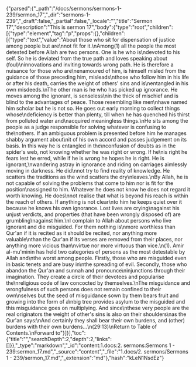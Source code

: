 {"parsed":{"_path":"/docs/sermons/sermons-1-239/sermon_17","_dir":"sermons-1-239","_draft":false,"_partial":false,"_locale":"","title":"Sermon 17","description":"This is sermon 17","body":{"type":"root","children":[{"type":"element","tag":"p","props":{},"children":[{"type":"text","value":"About those who sit for dispensation of justice among people but are\nnot fit for it.\nAmong(1) all the people the most detested before Allah are two persons. One is he who is\ndevoted to his self. So he is deviated from the true path and loves speaking about (foul)\ninnovations and inviting towards wrong path. He is therefore a nuisance for those who are\nenamoured of him, is himself misled from the guidance of those preceding him, misleads\nthose who follow him in his life or after his death, carries the weight of others' sins and is\nentangled in his own misdeeds.\nThe other man is he who has picked up ignorance. He moves among the ignorant, is senseless\nin the thick of mischief and is blind to the advantages of peace. Those resembling like men\nhave named him scholar but he is not so. He goes out early morning to collect things whose\ndeficiency is better than plenty, till when he has quenched his thirst from polluted water and\nacquired meaningless things.\nHe sits among the people as a judge responsible for solving whatever is confusing to the\nothers. If an ambiguous problem is presented before him he manages shabby argument about\nit of his own accord and passes judgement on its basis. In this way he is entangled in the\nconfusion of doubts as in the spider's web, not knowing whether he was right or wrong. If he\nis right he fears lest he erred, while if he is wrong he hopes he is right. He is ignorant,\nwandering astray in ignorance and riding on carriages aimlessly moving in darkness. He did\nnot try to find reality of knowledge. He scatters the traditions as the wind scatters the dry\nleaves.\nBy Allah, he is not capable of solving the problems that come to him nor is fit for the position\nassigned to him. Whatever he does not know he does not regard it worth knowing. He does\nnot realise that what is beyond his reach is within the reach of others. If anything is not clear\nto him he keeps quiet over it because he knows his own ignorance. Lost lives are crying\nagainst his unjust verdicts, and properties (that have been wrongly disposed of) are grumbling\nagainst him.\nI complain to Allah about persons who live ignorant and die misguided. For them nothing is\nmore worthless than Qur'an if it is recited as it should be recited, nor anything more valuable\nthan the Qur'an if its verses are removed from their places, nor anything more vicious than\nvirtue nor more virtuous than vice.\n(1). Amir al-mu'minin has held two categories of persons as the most detestable by Allah and\nthe worst among people. Firstly, those who are misguided even in basic tenets and are busy in\nthe spreading of evil. Secondly, those who abandon the Qur'an and sunnah and pronounce\ninjunctions through their imagination. They create a circle of their devotees and popularise the\nreligious code of law concocted by themselves.\nThe misguidance and wrongfulness of such persons does not remain confined to their own\nselves but the seed of misguidance sown by them bears fruit and growing into the form of a\nbig tree provides asylum to the misguided and this misguidance goes on multiplying. And since\nthese very people are the real originators the weight of other's sins is also on their shoulders\nas the Qur'an says:\nAnd certainly they shall bear their own burdens, and (other) burdens with their own burdens...\n(29:13)\nReturn to Table of Contents.\nForward to"}]}],"toc":{"title":"","searchDepth":2,"depth":2,"links":[]}},"_type":"markdown","_id":"content:1.docs:2. sermons:Sermons 1 - 239:sermon_17.md","_source":"content","_file":"1.docs/2. sermons/Sermons 1 - 239/sermon_17.md","_extension":"md"},"hash":"kLeN1NsdEz"}